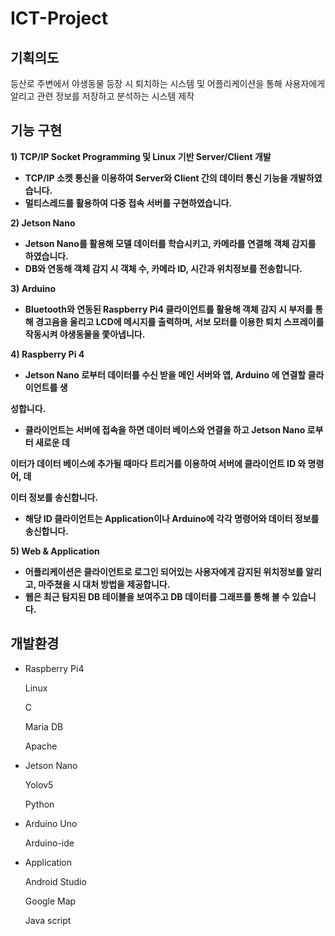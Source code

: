 # ICT-Project

## 기획의도
등산로 주변에서 야생동물 등장 시 퇴치하는 시스템 및 어플리케이션을 통해 사용자에게 알리고 관련 정보를 저장하고 분석하는 시스템 제작

## 기능 구현
**1) TCP/IP Socket Programming 및 Linux 기반 Server/Client 개발**

- **TCP/IP 소켓 통신을 이용하여 Server와 Client 간의 데이터 통신 기능을 개발하였습니다.**
- **멀티스레드를 활용하여 다중 접속 서버를 구현하였습니다.**

**2) Jetson Nano**

- **Jetson Nano를 활용해 모델 데이터를 학습시키고, 카메라를 연결해 객체 감지를 하였습니다.**
- **DB와 연동해 객체 감지 시 객체 수, 카메라 ID, 시간과 위치정보를 전송합니다.**

**3) Arduino**

- **Bluetooth와 연동된 Raspberry Pi4 클라이언트를 활용해 객체 감지 시 부저를 통해 경고음을 울리고 LCD에 메시지를 출력하며, 서보 모터를 이용한 퇴치 스프레이를 작동시켜 야생동물을 쫓아냅니다.**

**4) Raspberry Pi 4**

- **Jetson Nano 로부터 데이터를 수신 받을 메인 서버와 앱, Arduino 에 연결할 클라이언트를 생**

**성합니다.**

- **클라이언트는 서버에 접속을 하면 데이터 베이스와 연결을 하고 Jetson Nano 로부터 새로운 데**

**이터가 데이터 베이스에 추가될 때마다 트리거를 이용하여 서버에 클라이언트 ID 와 명령어, 데**

**이터 정보를 송신합니다.**

- **해당 ID 클라이언트는 Application이나 Arduino에 각각 명령어와 데이터 정보를 송신합니다.**

**5) Web & Application**

- **어플리케이션은 클라이언트로 로그인 되어있는 사용자에게 감지된 위치정보를 알리고, 마주쳤을 시 대처 방법을 제공합니다.**
- **웹은 최근 탐지된 DB 테이블을 보여주고 DB 데이터를 그래프를 통해 볼 수 있습니다.**

## 개발환경
- Raspberry Pi4
    
    Linux
    
    C
    
    Maria DB
    
    Apache
    
- Jetson Nano
    
    Yolov5
    
    Python
    
- Arduino Uno
    
    Arduino-ide
    
- Application
    
    Android Studio
    
    Google Map
    
    Java script
